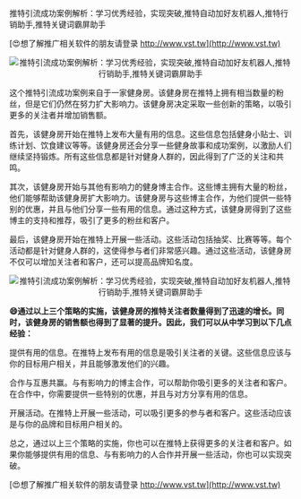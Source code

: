 推特引流成功案例解析：学习优秀经验，实现突破,推特自动加好友机器人,推特行销助手,推特关键词霸屏助手

[😍想了解推广相关软件的朋友请登录 http://www.vst.tw](http://www.vst.tw)

 <center><img src="https://vst.tw/MP4/tuiguang/png/5.png" alt="推特引流成功案例解析：学习优秀经验，实现突破,推特自动加好友机器人,推特行销助手,推特关键词霸屏助手"></center>

这个推特引流成功案例来自于一家健身房。该健身房在推特上拥有相当数量的粉丝，但是它们仍然在努力扩大影响力。该健身房决定采取一些创新的策略，以吸引更多的关注者并增加销售额。

首先，该健身房开始在推特上发布大量有用的信息。这些信息包括健身小贴士、训练计划、饮食建议等等。该健身房还会分享一些健身故事和成功案例，以激励人们继续坚持锻炼。所有这些信息都是针对健身人群的，因此得到了广泛的关注和共鸣。

其次，该健身房开始与其他有影响力的健身博主合作。这些博主拥有大量的粉丝，他们能够帮助该健身房扩大影响力。该健身房与这些博主合作，为他们提供一些特别的优惠，并且与他们分享一些有用的信息。通过这种方式，该健身房得到了这些博主的支持和推荐，吸引了更多的粉丝和客户。

最后，该健身房开始在推特上开展一些活动。这些活动包括抽奖、比赛等等。每个活动都是针对健身人群的，这使得参与者们非常感兴趣。通过这些活动，该健身房不仅可以增加关注者和客户，还可以提高品牌知名度。

 <center><img src="https://vst.tw/MP4/tuiguang/png/3.png" alt="推特引流成功案例解析：学习优秀经验，实现突破,推特自动加好友机器人,推特行销助手,推特关键词霸屏助手"></center>

**😄通过以上三个策略的实施，该健身房的推特关注者数量得到了迅速的增长。同时，该健身房的销售额也得到了显著的提升。因此，我们可以从中学习到以下几点经验：**

提供有用的信息。在推特上发布有用的信息是吸引关注者的关键。这些信息应该与你的目标用户相关，并且能够激发他们的兴趣。

合作与互惠共赢。与有影响力的博主合作，可以帮助你吸引更多的关注者和客户。在合作中，你需要提供一些特别的优惠，并且与对方分享有用的信息。

开展活动。在推特上开展一些活动，可以吸引更多的参与者和客户。这些活动应该是与你的品牌和目标用户相关的。

总之，通过以上三个策略的实施，你也可以在推特上获得更多的关注者和客户。如果你能够提供有用的信息、与有影响力的人合作并开展一些活动，你也可以实现突破。

[😍想了解推广相关软件的朋友请登录 http://www.vst.tw](http://www.vst.tw)



